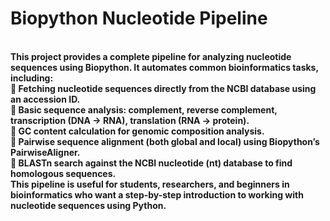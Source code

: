<h1><b>Biopython Nucleotide Pipeline</h1><br>
This project provides a complete pipeline for analyzing nucleotide sequences using Biopython. It automates common bioinformatics tasks, including:<br>
🔹 Fetching nucleotide sequences directly from the NCBI database using an accession ID.<br>
🔹 Basic sequence analysis: complement, reverse complement, transcription (DNA → RNA), translation (RNA → protein).<br>
🔹 GC content calculation for genomic composition analysis.<br>
🔹 Pairwise sequence alignment (both global and local) using Biopython’s PairwiseAligner.<br>
🔹 BLASTn search against the NCBI nucleotide (nt) database to find homologous sequences.<br>
This pipeline is useful for students, researchers, and beginners in bioinformatics who want a step-by-step introduction to working with nucleotide sequences using Python.<br>
